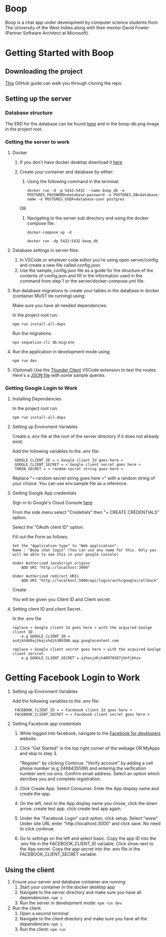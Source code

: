 # Boop

Boop is a chat app under development by computer science students from The University of the West Indies
along with their mentor David Fowler (Partner Software Architect at Microsoft).

# Getting Started with Boop
## Downloading the project
[This](https://docs.github.com/en/repositories/creating-and-managing-repositories/cloning-a-repository#cloning-a-repository) GitHub guide can walk you through cloning the repo. 

## Setting up the server

### Database structure

The ERD for the database can be found [here](https://dbdiagram.io/d/612bbd55825b5b0146e9aed7) and in the boop-db.png image in the project root.

### Getting the server to work

1. Docker
    1. If you don't have docker desktop download it [here](https://www.docker.com/products/docker-desktop)
    2. Create your container and database by either:
        1. Using the following command in the terminal:
    
            `docker run -d -p 5432:5432 --name boop_db -e POSTGRES_PASSWORD=database-password -e POSTGRES_DB=database-name -e POSTGRES_USER=database-user postgres`

        OR

        1. Navigating to the server sub directory and using the docker compose file:

            `docker-compose up -d`
            
            `docker run -dp 5432:5432 boop_db`

2. Database settings in server files:
    1. In VSCode or whatever code editor you're using open server/config and create a new file called config.json. 
    2. Use the sample_config.json file as a guide for the structure of the contents of config.json and fill in the information used in the command from step 1 or the server/docker-compose.yml file.

3. Run database migrations to create your tables in the database in docker (container MUST be running) using:

    Make sure you have all needed dependencies:
    
    In the project root run:

    `npm run install-all-deps`

    Run the migrations:

    `npx sequelize-cli db:migrate `
    
4. Run the application in development mode using:
    
    `npm run dev`

5. (Optional) Use the [Thunder Client](https://marketplace.visualstudio.com/items?itemName=rangav.vscode-thunder-client) VSCode extension to test the routes. Here's a [JSON file](https://drive.google.com/drive/folders/14SfX97UpaPSqzPgeuLMLAoRXbzHXtx0O?usp=sharing) with some sample queries.

### Getting Google Login to Work

1. Installing Dependencies

    In the project root run:

    `npm run install-all-deps`

2. Setting up Enviroment Variables

    Create a .env file at the root of the server directory if it does not already exist.

    Add the following variables to the .env file:

        GOOGLE_CLIENT_ID = < Google client Id goes here >
        GOOGLE_CLIENT_SECRET = < Google client secret goes here >
        TOKEN_SECRET = < random secret string goes here >
    
    Replace "< random secret string goes here >" with a random string of your choice. You can use env.sample file as a reference.
 
 3. Getting Google App credentials
    
    Sign in to Google's Cloud Console [here](https://accounts.google.com/ServiceLogin/signinchooser?service=cloudconsole&passive=1209600&osid=1&continue=https%3A%2F%2Fconsole.cloud.google.com%2Fapis%2Fcredentials%3Fref%3Dhttps%3A%2F%2Fwww.google.com%2F&followup=https%3A%2F%2Fconsole.cloud.google.com%2Fapis%2Fcredentials%3Fref%3Dhttps%3A%2F%2Fwww.google.com%2F&flowName=GlifWebSignIn&flowEntry=ServiceLogin)
 
    From the side menu select "Credetials" then  "+ CREATE CREDENTIALS" option.

    Select the "OAuth client ID" option.

    Fill out the Form as follows:

        Set the "Application type" to "Web application".
        Name : "Boop chat login" (You can use any name for this. Only you will be able to see this in your google console)
        
        Under Authorized JavaScript origins
            ADD URI "http://localhost:3000"
        
        Under Authorized redirect URIs
            ADD URI "http://localhost:5000/api/login/auth/google/callback"

    Create

    You will be given you Client ID and Client secret.

 4. Setting client ID and client Secret.
    
    In the .env file

        replace < Google client Id goes here > with the acquired Goolge client ID.
            e.g GOOGLE_CLIENT_ID = asdjkh489ajhkajshdjh389380.app.googlecontent.com

        replace < Google client secret goes here > with the acquired Goolge client sercret.
            e.g GOOGLE_CLIENT_SECRET = ajhasjdhjh48978387jkhfjkhzx

# Getting Facebook Login to Work

1. Setting up Enviroment Variables

    Add the following variables to the .env file:

        FACEBOOK_CLIENT_ID = < Facebook client Id goes here >
        FACEBOOK_CLIENT_SECRET = < Facebook client secret goes here >

2. Getting Facebook app credentials

    1. While logged into facebook, navigate to the [Facebook for developers](https://developers.facebook.com/) website.

    2. Click "Get Started" in the top right corner of the webage OR MyApps and skip to step 3.

        "Register" by clicking Continue.
        "Verify account" by adding a cell phone number (e.g 2468435599) and entering the verfication number sent via sms. 
        Confirm email address.
        Select an option which decribes you and complete registration. 

    3. Click Create App.
        Select Consumer.
        Enter the App display name and create the app.

    4. On the left, next to the App display name you chose, click the down arrow.
        create test app.
        click create test app again.
    
    5. Under the "Facebook Login" card option, click setup.
        Select "www".
        Under site URL enter "http://localhost:3000" and click save.
        No need to click continue.
    
    6. Go to settings on the left and select basic.
        Copy the app ID into the .env file in the FACEBOOK_CLIENT_ID variable.
        Click show next to the App secret.
        Copy the app secret into the .env file in the FACEBOOK_CLIENT_SECRET variable.

## Using the client
1. Ensure your server and database container are running:
    1. Start your container in the docker desktop app
    2. Navigate to the server directory and make sure you have all dependencies:
        `npm i`
    3. Run the server in development mode:
        `npm run dev`
2. Run the client:
    1. Open a second terminal 
    2. Navigate to the client directory and make sure you have all the dependencies:
        `npm i`
    3. Run the client:
        `npm run`